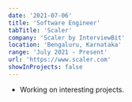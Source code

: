 ```yaml
---
date: '2021-07-06'
title: 'Software Engineer'
tabTitle: 'Scaler'
company: 'Scaler by InterviewBit'
location: 'Bengaluru, Karnataka'
range: 'July 2021 - Present'
url: 'https://www.scaler.com'
showInProjects: false
---
```


- Working on interesting projects.
